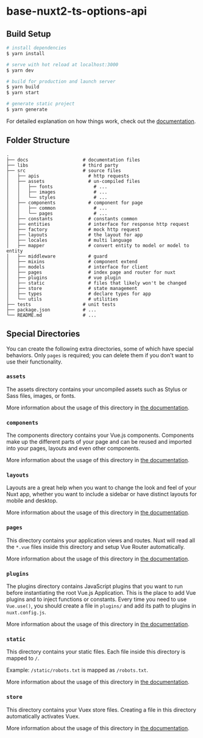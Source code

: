 # base-nuxt2-ts-options-api

## Build Setup

```bash
# install dependencies
$ yarn install

# serve with hot reload at localhost:3000
$ yarn dev

# build for production and launch server
$ yarn build
$ yarn start

# generate static project
$ yarn generate
```

For detailed explanation on how things work, check out the [documentation](https://nuxtjs.org).

## Folder Structure

```
.
├── docs                    # documentation files
├── libs                    # third party
├── src                     # source files
│   ├── apis                  # http requests
│   ├── assets                # un-compiled files
│   │   ├── fonts               # ...
│   │   ├── images              # ...
│   │   └── styles              # ...
│   ├── components            # component for page
│   │   ├── common              # ...
│   │   └── pages               # ...
│   ├── constants             # constants common
│   ├── entities              # interface for response http request
│   ├── factory               # mock http request
│   ├── layouts               # the layout for app
│   ├── locales               # multi language
│   ├── mapper                # convert entity to model or model to entity
│   ├── middleware            # guard
│   ├── mixins                # component extend
│   ├── models                # interface for client
│   ├── pages                 # index page and router for nuxt
│   ├── plugins               # vue plugin
│   ├── static                # files that likely won't be changed
│   ├── store                 # state management
│   ├── types                 # declare types for app
│   └── utils                 # utilities
├── tests                   # unit tests
├── package.json            # ...
└── README.md               # ...
```

## Special Directories

You can create the following extra directories, some of which have special behaviors. Only `pages` is required; you can delete them if you don't want to use their functionality.

### `assets`

The assets directory contains your uncompiled assets such as Stylus or Sass files, images, or fonts.

More information about the usage of this directory in [the documentation](https://nuxtjs.org/docs/2.x/directory-structure/assets).

### `components`

The components directory contains your Vue.js components. Components make up the different parts of your page and can be reused and imported into your pages, layouts and even other components.

More information about the usage of this directory in [the documentation](https://nuxtjs.org/docs/2.x/directory-structure/components).

### `layouts`

Layouts are a great help when you want to change the look and feel of your Nuxt app, whether you want to include a sidebar or have distinct layouts for mobile and desktop.

More information about the usage of this directory in [the documentation](https://nuxtjs.org/docs/2.x/directory-structure/layouts).

### `pages`

This directory contains your application views and routes. Nuxt will read all the `*.vue` files inside this directory and setup Vue Router automatically.

More information about the usage of this directory in [the documentation](https://nuxtjs.org/docs/2.x/get-started/routing).

### `plugins`

The plugins directory contains JavaScript plugins that you want to run before instantiating the root Vue.js Application. This is the place to add Vue plugins and to inject functions or constants. Every time you need to use `Vue.use()`, you should create a file in `plugins/` and add its path to plugins in `nuxt.config.js`.

More information about the usage of this directory in [the documentation](https://nuxtjs.org/docs/2.x/directory-structure/plugins).

### `static`

This directory contains your static files. Each file inside this directory is mapped to `/`.

Example: `/static/robots.txt` is mapped as `/robots.txt`.

More information about the usage of this directory in [the documentation](https://nuxtjs.org/docs/2.x/directory-structure/static).

### `store`

This directory contains your Vuex store files. Creating a file in this directory automatically activates Vuex.

More information about the usage of this directory in [the documentation](https://nuxtjs.org/docs/2.x/directory-structure/store).
